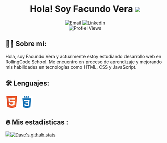 
<div id="hey" align="center">
  <h1>
    Hola!
    Soy Facundo Vera
    <img src="https://media.giphy.com/media/hvRJCLFzcasrR4ia7z/giphy.gif" width=40 />
  </h1>
</div>

<div id="badges" align="center">
  <a href="mailto:facundovera.dev@gmail.com">
    <img src="https://img.shields.io/badge/e‑mail-D14836.svg?style=for-the-badge&logo=GMail&logoColor=white" alt="Email"/>
  </a>
  <a href="https://www.linkedin.com/in/facundo-vera-175101378/">
    <img src="https://img.shields.io/badge/linkedin-0077B5.svg?style=for-the-badge&logo=linkedin&logoColor=white" alt="LinkedIn"/>
  </a>
</div>


<div id="profile-views" align="center">
  <img src="https://komarev.com/ghpvc/?username=Facundo-Vera&style=flat-square&color=blue" alt="Profiel Views"/>
</div>


## :man_technologist: Sobre mí:
Hola, soy Facundo Vera y actualmente estoy estudiando desarrollo web en RollingCode School. Me encuentro en proceso de aprendizaje y mejorando mis habilidades en tecnologías como HTML, CSS y JavaScript.
## :hammer_and_wrench: Lenguajes:
<div>
  <img src="https://github.com/devicons/devicon/blob/master/icons/html5/html5-original.svg" title="HTML5" alt="HTML" width="40" height="40"/>&nbsp;
    <img src="https://github.com/devicons/devicon/blob/master/icons/css3/css3-plain-wordmark.svg"  title="CSS3" alt="CSS" width="40" height="40"/>&nbsp;
</div>
 

  
## :fire: Mis estadísticas :


<a href="https://github.com/Facundo-Vera">
  <img align="left" src="https://github-readme-stats.vercel.app/api/top-langs/?username=Facundo-Vera&theme=tokyonight" />
  </a>

<a href="https://github.com/Facundo-Vera">
 <img align="center" src="https://github-readme-stats.vercel.app/api?username=Facundo-Vera&show_icons=true&theme=tokyonight&line_height=27" alt="Dave's github stats"/>
</a>

<br/>
<br/>
<br/>


